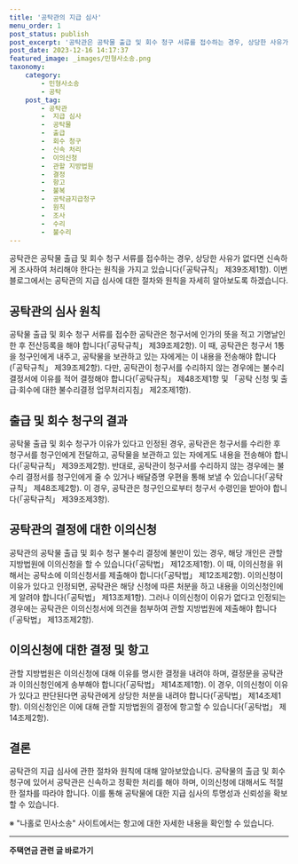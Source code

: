 ```yaml
---
title: '공탁관의 지급 심사'
menu_order: 1
post_status: publish
post_excerpt: '공탁관은 공탁물 출급 및 회수 청구 서류를 접수하는 경우, 상당한 사유가 없다면 신속하게 조사하여 처리해야 한다는 원칙을 가지고 있습니다  공탁규칙  제39조제1항 . 이번 블로그에서는 공탁관의 지급 심사에 대한 절차와 원칙을 자세히 알아보도록 하겠습니다.'
post_date: 2023-12-16 14:17:37
featured_image: _images/민형사소송.png
taxonomy:
    category:
        - 민형사소송
        - 공탁
    post_tag:
        - 공탁관
        -  지급 심사
        -  공탁물
        -  출급
        -  회수 청구
        -  신속 처리
        -  이의신청
        -  관할 지방법원
        -  결정
        -  항고
        -  불복
        -  공탁금지급청구
        -  원칙
        -  조사
        -  수리
        -  불수리
---
```



공탁관은 공탁물 출급 및 회수 청구 서류를 접수하는 경우, 상당한 사유가 없다면 신속하게 조사하여 처리해야 한다는 원칙을 가지고 있습니다(「공탁규칙」 제39조제1항). 이번 블로그에서는 공탁관의 지급 심사에 대한 절차와 원칙을 자세히 알아보도록 하겠습니다.

## 공탁관의 심사 원칙

공탁물 출급 및 회수 청구 서류를 접수한 공탁관은 청구서에 인가의 뜻을 적고 기명날인한 후 전산등록을 해야 합니다(「공탁규칙」 제39조제2항). 이 때, 공탁관은 청구서 1통을 청구인에게 내주고, 공탁물을 보관하고 있는 자에게는 이 내용을 전송해야 합니다(「공탁규칙」 제39조제2항). 다만, 공탁관이 청구서를 수리하지 않는 경우에는 불수리 결정서에 이유를 적어 결정해야 합니다(「공탁규칙」 제48조제1항 및 「공탁 신청 및 출급·회수에 대한 불수리결정 업무처리지침」 제2조제1항).

## 출급 및 회수 청구의 결과

공탁물 출급 및 회수 청구가 이유가 있다고 인정된 경우, 공탁관은 청구서를 수리한 후 청구서를 청구인에게 전달하고, 공탁물을 보관하고 있는 자에게도 내용을 전송해야 합니다(「공탁규칙」 제39조제2항). 반대로, 공탁관이 청구서를 수리하지 않는 경우에는 불수리 결정서를 청구인에게 줄 수 있거나 배달증명 우편을 통해 보낼 수 있습니다(「공탁규칙」 제48조제2항). 이 경우, 공탁관은 청구인으로부터 청구서 수령인을 받아야 합니다(「공탁규칙」 제39조제3항).

## 공탁관의 결정에 대한 이의신청

공탁관의 공탁물 출급 및 회수 청구 불수리 결정에 불만이 있는 경우, 해당 개인은 관할 지방법원에 이의신청을 할 수 있습니다(「공탁법」 제12조제1항). 이 때, 이의신청을 위해서는 공탁소에 이의신청서를 제출해야 합니다(「공탁법」 제12조제2항). 이의신청이 이유가 있다고 인정되면, 공탁관은 해당 신청에 따른 처분을 하고 내용을 이의신청인에게 알려야 합니다(「공탁법」 제13조제1항). 그러나 이의신청이 이유가 없다고 인정되는 경우에는 공탁관은 이의신청서에 의견을 첨부하여 관할 지방법원에 제출해야 합니다(「공탁법」 제13조제2항).

## 이의신청에 대한 결정 및 항고

관할 지방법원은 이의신청에 대해 이유를 명시한 결정을 내려야 하며, 결정문을 공탁관과 이의신청인에게 송부해야 합니다(「공탁법」 제14조제1항). 이 경우, 이의신청이 이유가 있다고 판단된다면 공탁관에게 상당한 처분을 내려야 합니다(「공탁법」 제14조제1항). 이의신청인은 이에 대해 관할 지방법원의 결정에 항고할 수 있습니다(「공탁법」 제14조제2항).

## 결론

공탁관의 지급 심사에 관한 절차와 원칙에 대해 알아보았습니다. 공탁물의 출금 및 회수 청구에 있어서 공탁관은 신속하고 정확한 처리를 해야 하며, 이의신청에 대해서도 적절한 절차를 따라야 합니다. 이를 통해 공탁물에 대한 지급 심사의 투명성과 신뢰성을 확보할 수 있습니다.

※ "나홀로 민사소송" 사이트에서는 항고에 대한 자세한 내용을 확인할 수 있습니다.
<!-- wp:separator -->
<hr class="wp-block-separator has-alpha-channel-opacity"/>
<!-- /wp:separator -->

<!-- wp:group {"backgroundColor":"base","layout":{"type":"constrained"}} -->
<div class="wp-block-group has-base-background-color has-background"><!-- wp:paragraph {"align":"center","fontSize":"medium"} -->
<p class="has-text-align-center has-large-font-size"><strong>주택연금 관련 글 바로가기</strong></p>
<!-- /wp:paragraph -->


<!-- wp:latest-posts
{"categories":[{"id":14528,"count":19,"description":"","link":"https://uknowlaw.com/category/%ec%a3%bc%ed%83%9d%ec%97%b0%ea%b8%88/","name":"주택연금","slug":"주택연금","taxonomy":"category","parent":0,"meta":[],"_links":{"self":[{"href":"https://uknowlaw.com/wp-json/wp/v2/categories/14528"}],"collection":[{"href":"https://uknowlaw.com/wp-json/wp/v2/categories"}],"about":[{"href":"https://uknowlaw.com/wp-json/wp/v2/taxonomies/category"}],"wp:post_type":[{"href":"https://uknowlaw.com/wp-json/wp/v2/posts?categories=14528"}],"curies":[{"name":"wp","href":"https://api.w.org/{rel}","templated":true}]}}],"postsToShow":100,"excerptLength":28,"postLayout":"grid","columns":2,"featuredImageAlign":"left","featuredImageSizeSlug":"large","fontSize":"small"} /--></div>
<!-- /wp:group -->